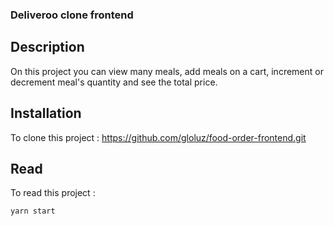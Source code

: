 ### Deliveroo clone frontend

## Description

On this project you can view many meals, add meals on a cart, increment or decrement meal's quantity and see the total price.

## Installation

To clone this project : https://github.com/gloluz/food-order-frontend.git

## Read

To read this project :

`yarn start`
